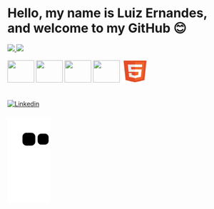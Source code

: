 # Hello, my name is Luiz Ernandes, and welcome to my GitHub 😊

<div align="">
  <a href="https://github.com/luizernandes">
    <img height="145em" src="https://github-readme-stats.vercel.app/api?username=luizernandes&count_private=true&include_all_commits=true&show_icons=true&theme=dracula&hide_border=false&show_owner=true"/>
    <img height="145em" src="https://github-readme-stats.vercel.app/api/top-langs/?username=luizernandes&theme=dracula&hide_border=false&&layout=compact"/>
  </a>
</div>

<div style="display: inline_block"><br>
  
  <img align="center" height="50" width="60" src="https://cdn.jsdelivr.net/gh/devicons/devicon/icons/python/python-original.svg" />
          
  <img align="center" height="50" width="60" src="https://cdn.jsdelivr.net/gh/devicons/devicon/icons/mysql/mysql-original-wordmark.svg" />
 
  <img align="center" height="50" width="60" src="https://cdn.jsdelivr.net/gh/devicons/devicon/icons/amazonwebservices/amazonwebservices-original.svg" />
    
  <img align="center" height="50" width="60" src="https://cdn.jsdelivr.net/gh/devicons/devicon/icons/linux/linux-original.svg" />  
          
  <img align="center" height="50" width="60" src="https://raw.githubusercontent.com/devicons/devicon/master/icons/html5/html5-original.svg">

</div>

#

[![Linkedin](https://img.shields.io/badge/LinkedIn-0077B5?style=for-the-badge&logo=linkedin&logoColor=white)](https://[/www.linkedin.com/in/luizernandes/)



###

 ![Snake animation](https://github.com/brennosullivan/brennosullivan/blob/output/github-contribution-grid-snake.svg)
